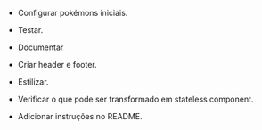 - Configurar pokémons iniciais.
- Testar.
- Documentar

- Criar header e footer.
- Estilizar.

- Verificar o que pode ser transformado em stateless component.
- Adicionar instruções no README.
